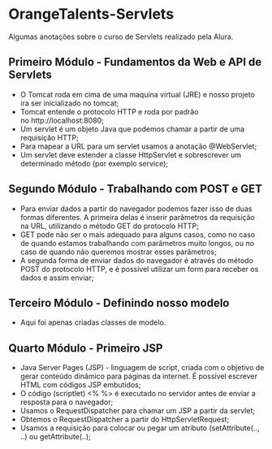 # OrangeTalents-Servlets

Algumas anotações sobre o curso de Servlets realizado pela Alura.

## Primeiro Módulo - Fundamentos da Web e API de Servlets
* O Tomcat roda em cima de uma maquina virtual (JRE) e nosso projeto ira ser inicializado no tomcat;
* Tomcat entende o protocolo HTTP e roda por padrão no http://localhost:8080;
* Um servlet é um objeto Java que podemos chamar a partir de uma requisição HTTP;
* Para mapear a URL para um servlet usamos a anotação @WebServlet;
* Um servlet deve estender a classe HttpServlet e sobrescrever um determinado método (por exemplo service);

## Segundo Módulo - Trabalhando com POST e GET
* Para enviar dados a partir do navegador podemos fazer isso de duas formas diferentes. A primeira delas é inserir parâmetros da requisição na URL, utilizando o método GET do protocolo HTTP;
* GET pode não ser o mais adequado para alguns casos, como no caso de quando estamos trabalhando com parâmetros muito longos, ou no caso de quando não queremos mostrar esses parâmetros;
* A segunda forma de enviar dados do navegador é através do método POST do protocolo HTTP, e é possível utilizar um form para receber os dados e assim enviar;

## Terceiro Módulo - Definindo nosso modelo
* Aqui foi apenas criadas classes de modelo.

## Quarto Módulo - Primeiro JSP
* Java Server Pages (JSP) - linguagem de script, criada com o objetivo de gerar conteúdo dinâmico para páginas da internet. É possível escrever HTML com códigos JSP embutidos;
* O código (scriptlet) <% %>  é executado no servidor antes de enviar a resposta para o navegador;
* Usamos o RequestDispatcher para chamar um JSP a partir da servlet;
* Obtemos o RequestDispatcher a partir do HttpServletRequest;
* Usamos a requisição para colocar ou pegar um atributo (setAttribute(.., ..) ou getAttribute(..);
